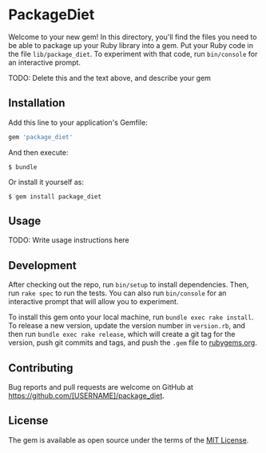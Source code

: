 # PackageDiet

Welcome to your new gem! In this directory, you'll find the files you need to be able to package up your Ruby library into a gem. Put your Ruby code in the file `lib/package_diet`. To experiment with that code, run `bin/console` for an interactive prompt.

TODO: Delete this and the text above, and describe your gem

## Installation

Add this line to your application's Gemfile:

```ruby
gem 'package_diet'
```

And then execute:

    $ bundle

Or install it yourself as:

    $ gem install package_diet

## Usage

TODO: Write usage instructions here

## Development

After checking out the repo, run `bin/setup` to install dependencies. Then, run `rake spec` to run the tests. You can also run `bin/console` for an interactive prompt that will allow you to experiment.

To install this gem onto your local machine, run `bundle exec rake install`. To release a new version, update the version number in `version.rb`, and then run `bundle exec rake release`, which will create a git tag for the version, push git commits and tags, and push the `.gem` file to [rubygems.org](https://rubygems.org).

## Contributing

Bug reports and pull requests are welcome on GitHub at https://github.com/[USERNAME]/package_diet.


## License

The gem is available as open source under the terms of the [MIT License](http://opensource.org/licenses/MIT).

